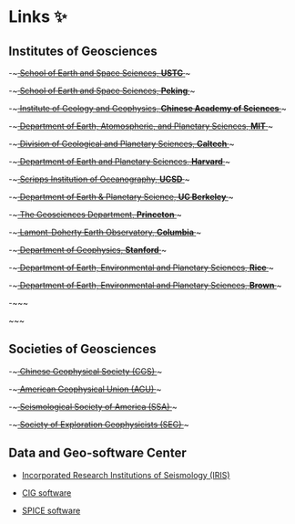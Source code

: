 # Links ✨



## Institutes of Geosciences

-~~~<a class="link-university" href="http://ess.ustc.edu.cn/">
School of Earth and Space Sciences, <strong>USTC</strong>
</a>~~~


-~~~<a class="link-university" href="https://geophy.pku.edu.cn/">
School of Earth and Space Sciences, <strong>Peking</strong>
</a>~~~

-~~~<a class="link-university" href="http://www.igg.cas.cn/">
Institute of Geology and Geophysics, <strong>Chinese Academy of Sciences</strong>
</a>~~~

-~~~<a class="link-university" href="https://eapsweb.mit.edu/">
Department of Earth, Atomospheric, and Planetary Sciences, <strong>MIT</strong>
</a>~~~

-~~~<a class="link-university" href="https://www.gps.caltech.edu/">
Division of Geological and Planetary Sciences, <strong>Caltech</strong>
</a>~~~

-~~~<a class="link-university" href="https://eps.harvard.edu/">
Department of Earth and Planetary Sciences, <strong>Harvard</strong>
</a>~~~

-~~~<a class="link-university" href="https://scripps.ucsd.edu/">
Scripps Institution of Oceanography, <strong>UCSD</strong>
</a>~~~

-~~~<a class="link-university" href="http://eps.berkeley.edu/">
Department of Earth & Planetary Science, <strong>UC Berkeley</strong>
</a>~~~

-~~~<a class="link-university" href="https://geosciences.princeton.edu/">
The Geosciences Department, <strong>Princeton</strong>
</a>~~~

-~~~<a class="link-university" href="https://lamont.columbia.edu/">
Lamont-Doherty Earth Observatory, <strong>Columbia</strong>
</a>~~~

-~~~<a class="link-university" href="https://earth.stanford.edu/">
Department of Geophysics, <strong>Stanford</strong>
</a>~~~

-~~~<a class="link-university" href="https://earthscience.rice.edu/">
Department of Earth, Environmental and Planetary Sciences, <strong>Rice</strong>
</a>~~~

-~~~<a class="link-university" href="https://www.brown.edu/academics/earth-environmental-planetary-sciences/">
Department of Earth, Environmental and Planetary Sciences, <strong>Brown</strong>
</a>~~~

-~~~<a class="link-university" href="">

</a>~~~




## Societies of Geosciences

-~~~<a class="link-university" href="http://www.cgscgs.org.cn/">
Chinese Geophysical Society (CGS)
</a>~~~

-~~~<a class="link-university" href="https://www.agu.org/">
American Geophysical Union (AGU)
</a>~~~

-~~~<a class="link-university" href="https://www.seismosoc.org/">
Seismological Society of America (SSA)
</a>~~~

-~~~<a class="link-university" href="https://seg.org/">
Society of Exploration Geophysicists (SEG)
</a>~~~




<!-- ###########################################
     ###### Data and Geo-software Center #######
     ########################################### -->


## Data and Geo-software Center


- [Incorporated Research Institutions of Seismology (IRIS)](https://www.iris.edu/hq/)

- [CIG software](https://geodynamics.org/cig/software/)

- [SPICE software](http://www.spice-rtn.org/)



